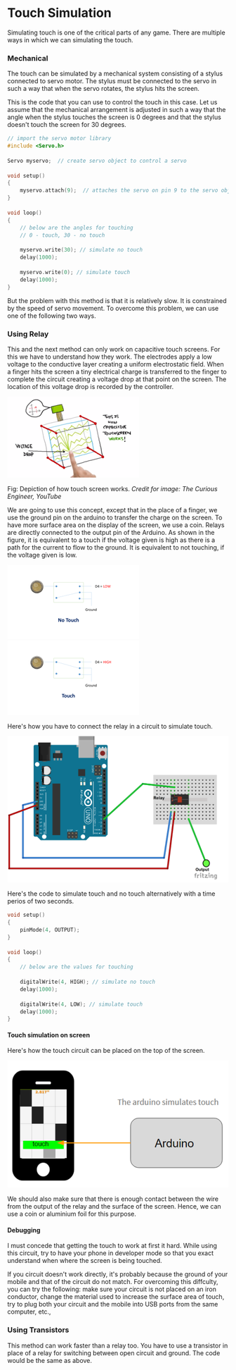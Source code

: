 # Touch Simulation

Simulating touch is one of the critical parts of any game. There are multiple ways in which we can simulating the touch. 

### Mechanical

The touch can be simulated by a mechanical system consisting of a stylus connected to servo motor. The stylus must be connected to the servo in such a way that when the servo rotates, the stylus hits the screen. 

This is the code that you can use to control the touch in this case. Let us assume that the mechanical arrangement is adjusted in such a way that the angle when the stylus touches the screen is 0 degrees and that the stylus doesn't touch the screen for 30 degrees.

```C
// import the servo motor library
#include <Servo.h>

Servo myservo;  // create servo object to control a servo

void setup() 
{
	myservo.attach(9);  // attaches the servo on pin 9 to the servo object
}

void loop() 
{
	// below are the angles for touching
	// 0 - touch, 30 - no touch

	myservo.write(30); // simulate no touch
	delay(1000); 

	myservo.write(0); // simulate touch
	delay(1000);
}
```

But the problem with this method is that it is relatively slow. It is constrained by the speed of servo movement. To overcome this problem, we can use one of the following two ways.


### Using Relay

This and the next method can only work on capacitive touch screens. For this we have to understand how they work. The electrodes apply a low voltage to the conductive layer creating a uniform electrostatic field. When a finger hits the screen a tiny electrical charge is transferred to the finger to complete the circuit creating a voltage drop at that point on the screen. The location of this voltage drop is recorded by the controller.

![Capacitive Touch Screen](/Images/CapactiveTouchScreen.png)

Fig: Depiction of how touch screen works. 
*Credit for image: The Curious Engineer, YouTube*

We are going to use this concept, except that in the place of a finger, we use the ground pin on the arduino to transfer the charge on the screen. To have more surface area on the display of the screen, we use a coin. Relays are directly connected to the output pin of the Arduino. As shown in the figure, it is equivalent to a touch if the voltage given is high as there is a path for the current to flow to the ground. It is equivalent to not touching, if the voltage given is low.

![Relay when no touch](/Images/RelayInternals1.png)
![Relay with touch](/Images/RelayInternals2.png)

Here's how you have to connect the relay in a circuit to simulate touch.

![Relay Arduino Circuit](/Images/relay_arduino.png)

Here's the code to simulate touch and no touch alternatively with a time perios of two seconds.

```C
void setup() 
{
	pinMode(4, OUTPUT);
}

void loop() 
{
	// below are the values for touching

	digitalWrite(4, HIGH); // simulate no touch
	delay(1000); 

	digitalWrite(4, LOW); // simulate touch
	delay(1000);
}
```
#### Touch simulation on screen

Here's how the touch circuit can be placed on the top of the screen.

![LDR arduino block](/Images/touch_arduino_block.png)

We should also make sure that there is enough contact between the wire from the output of the relay and the surface of the screen. Hence, we can use a coin or aluminium foil for this purpose. 

#### Debugging

I must concede that getting the touch to work at first it hard. While using this circuit, try to have your phone in developer mode so that you exact understand when where the screen is being touched. 

If you circuit doesn't work directly, it's probably because the ground of your mobile and that of the circuit do not match. For overcoming this diffculty, you can try the following: make sure your circuit is not placed on an iron conductor, change the material used to increase the surface area of touch, try to plug both your circuit and the mobile into USB ports from the same computer, etc.,

### Using Transistors

This method can work faster than a relay too. You have to use a transistor in place of a relay for switching between open circuit and ground. The code would be the same as above.
